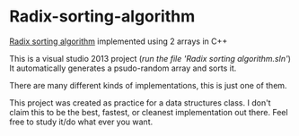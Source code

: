 Radix-sorting-algorithm
=======================

[Radix sorting algorithm](http://en.wikipedia.org/wiki/Radix_sort) implemented using 2 arrays in C++

This is a visual studio 2013 project (*run the file 'Radix sorting algorithm.sln'*)
It automatically generates a psudo-random array and sorts it.

There are many different kinds of implementations, this is just one of them.

This project was created as practice for a data structures class. I don't claim this to be the best, fastest, or cleanest implementation out there. Feel free to study it/do what ever you want.
